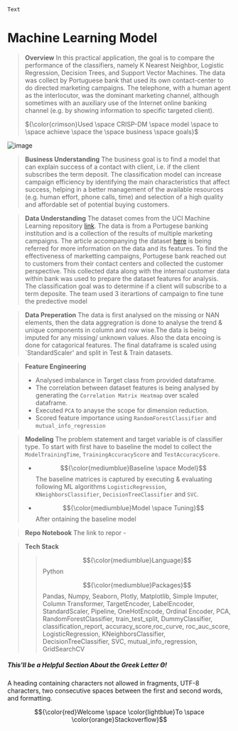 ```diff
Text
```

# Machine Learning Model

> **Overview** 
In this practical application, the goal is to compare the performance of the classifiers, namely K Nearest Neighbor, Logistic Regression, Decision Trees, and Support Vector Machines. The data was collect by Portuguese bank that used its own contact-center to do directed marketing campaigns. The telephone, with a human agent as the interlocutor, was the dominant marketing channel, although sometimes with an auxiliary use of the Internet online banking channel (e.g. by showing information to specific targeted client).
>
>${\color{crimson}Used \space CRISP-DM \space model \space to \space achieve \space the \space business \space goals}$

![image](https://github.com/user-attachments/assets/937f6f2a-b9e1-41e8-8396-193a2c46b57a)


> **Business Understanding**
The business goal is to find a model that can explain success of a contact with client, i.e. if the client subscribes the term deposit. The classification model can increase campaign efficiency by identifying the main characteristics that affect success, helping in a better management of the available resources (e.g. human effort, phone calls, time) and selection of a high quality and affordable set of potential buying customers.

> **Data Understanding**
The dataset comes from the UCI Machine Learning repository [link](https://archive.ics.uci.edu/ml/datasets/bank+marketing). The data is from a Portugese banking institution and is a collection of the results of multiple marketing campaigns. The article accompanying the dataset [here](CRISP-DM-BANK.pdf) is being referred for more information on the data and its features.
> To find the effectiveness of marketting campaigns, Portugese bank reached out to customers from their contact centers and collected the customer perspective. This collected data along with the internal customer data within bank was used to prepare the dataset features for analysis. The classification goal was to determine if a client will subscribe to a term deposite. The team used 3 iterartions of campaign to fine tune the predective model

> **Data Preperation**
The data is first analysed on the missing or NAN elements, then the data aggregration is done to analyse the trend & unique components in column and row wise.The data is being imputed for any missing/ unknown values. Also the data encoing is done for catagorical features. The final dataframe is scaled using `StandardScaler' and split in Test & Train datasets. 

> **Feature Engineering**
> - Analysed imbalance in Target class from provided dataframe. 
> - The correlation between dataset features is being analysed by generating the `Correlation Matrix Heatmap` over scaled dataframe.
> - Executed `PCA` to anayse the scope for dimension reduction.
> - Scored feature importance using `RandomForestClassifier` and `mutual_info_regression`
 
> **Modeling**
> The problem statement and target variable is of classifier type. To start with first have to baseline the model to collect the `ModelTrainingTime`, `TrainingAccuracyScore` and `TestAccuracyScore`.
> 
> - $${\color{mediumblue}Baseline \space Model}$$ 
> The baseline matrices is captured by executing & evaluating following ML algorithms `LogisticRegression`, `KNeighborsClassifier`, `DecisionTreeClassifier` and `SVC`.
>
> - $${\color{mediumblue}Model \space Tuning}$$
>   After ontaining the baseline model 
> 
> 

> **Repo Notebook**
The link to repor - 

> **Tech Stack**
>> $${\color{mediumblue}Language}$$ Python
>> 
>> $${\color{mediumblue}Packages}$$
>> Pandas, Numpy, Seaborn, Plotly, Matplotlib, Simple Imputer, Column Transformer, TargetEncoder, LabelEncoder, StandardScaler, Pipeline, OneHotEncode, Ordinal Encoder, PCA, RandomForestClassifier, train_test_split, DummyClassifier, classification_report, accuracy_score,roc_curve, roc_auc_score, LogisticRegression, KNeighborsClassifier, DecisionTreeClassifier, SVC, mutual_info_regression, GridSearchCV

##### This'll be a _Helpful_ Section About the Greek Letter Θ!
A heading containing characters not allowed in fragments, UTF-8 characters, two consecutive spaces between the first and second words, and formatting.

$${\color{red}Welcome \space \color{lightblue}To \space \color{orange}Stackoverflow}$$


   




